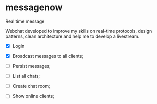 # messagenow
Real time message

Webchat developed to improve my skills on real-time protocols, design patterns, clean architecture and help me to develop a livestream.

- [x] Login
- [x] Broadcast messages to all clients;
- [ ] Persist messages;
- [ ] List all chats;
- [ ] Create chat room;
- [ ] Show online clients;

